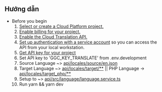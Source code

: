 ## Hướng dẫn
- Before you begin
  1. [Select or create a Cloud Platform project.](https://console.cloud.google.com/project)
  2. [Enable billing for your project.](https://support.google.com/cloud/answer/6293499#enable-billing)
  3. [Enable the Cloud Translation API.](https://console.cloud.google.com/flows/enableapi?apiid=translate.googleapis.com)
  4. [Set up authentication with a service account](https://cloud.google.com/docs/authentication/getting-started) so you can access the API from your local workstation.
  5. [Get API key for your project](https://console.cloud.google.com/apis/credentials)
  6. Set API key to 'GGC_KEY_TRANSLATE' from .env.development 
  7. Source Language ~> [api/locales/source/en.json]()
  8. Target Language ~> [api/locales/target/**]() || PHP Language -> [api/locales/target_php/**]()
  9. Setup to ~> [api/src/language/language.service.ts]()
  10. Run yarn && yarn dev